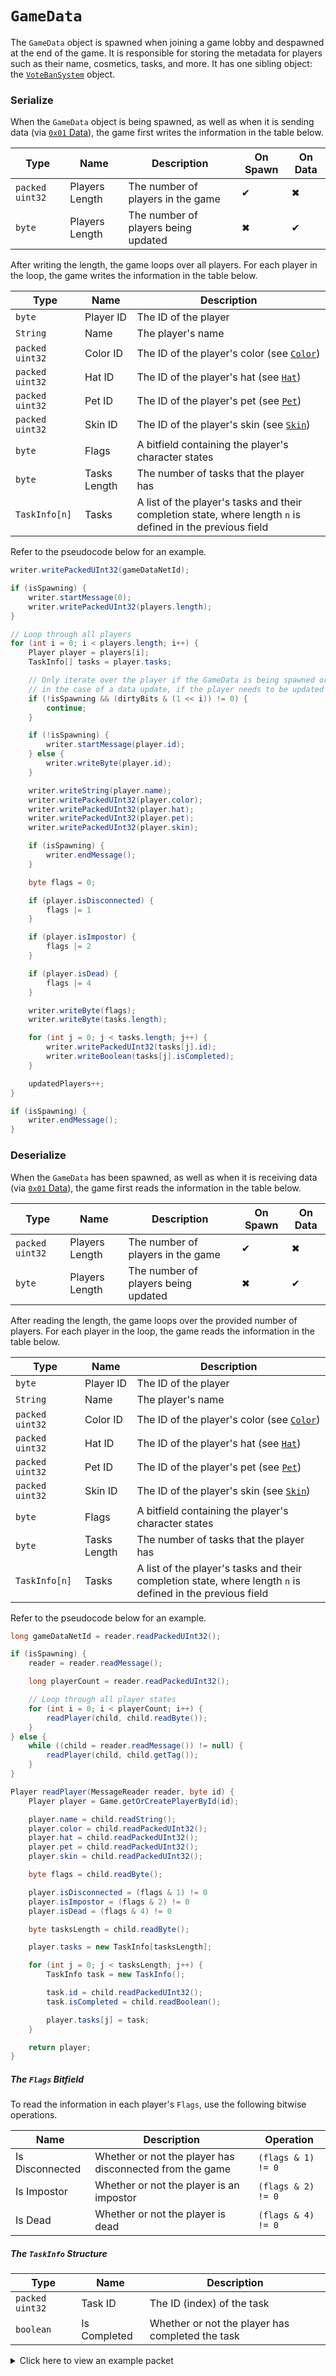 # `GameData`

The `GameData` object is spawned when joining a game lobby and despawned at the end of the game. It is responsible for storing the metadata for players such as their name, cosmetics, tasks, and more. It has one sibling object: the [`VoteBanSystem`](08_votebansystem.md) object.

### Serialize

When the `GameData` object is being spawned, as well as when it is sending data (via [`0x01` Data](../03_gamedata_and_gamedatato_message_types/01_data.md)), the game first writes the information in the table below.

| Type | Name | Description | On Spawn | On Data |
| --- | --- | --- | --- | --- |
| `packed uint32` | Players Length | The number of players in the game | &#x2714; | &#x2716; |
| `byte` | Players Length | The number of players being updated | &#x2716; | &#x2714; |

After writing the length, the game loops over all players. For each player in the loop, the game writes the information in the table below.

| Type | Name | Description |
| --- | --- | --- |
| `byte` | Player ID | The ID of the player |
| `String` | Name | The player's name |
| `packed uint32` | Color ID | The ID of the player's color (see [`Color`](../01_packet_structure/06_enums.md#color)) |
| `packed uint32` | Hat ID | The ID of the player's hat (see [`Hat`](../01_packet_structure/06_enums.md#hat)) |
| `packed uint32` | Pet ID | The ID of the player's pet (see [`Pet`](../01_packet_structure/06_enums.md#pet)) |
| `packed uint32` | Skin ID | The ID of the player's skin (see [`Skin`](../01_packet_structure/06_enums.md#skin)) |
| `byte` | Flags | A bitfield containing the player's character states |
| `byte` | Tasks Length | The number of tasks that the player has |
| `TaskInfo[n]` | Tasks | A list of the player's tasks and their completion state, where length `n` is defined in the previous field |

Refer to the pseudocode below for an example.

```java
writer.writePackedUInt32(gameDataNetId);

if (isSpawning) {
    writer.startMessage(0);
    writer.writePackedUInt32(players.length);
}

// Loop through all players
for (int i = 0; i < players.length; i++) {
    Player player = players[i];
    TaskInfo[] tasks = player.tasks;

    // Only iterate over the player if the GameData is being spawned or,
    // in the case of a data update, if the player needs to be updated
    if (!isSpawning && (dirtyBits & (1 << i)) != 0) {
        continue;
    }

    if (!isSpawning) {
        writer.startMessage(player.id);
    } else {
        writer.writeByte(player.id);
    }

    writer.writeString(player.name);
    writer.writePackedUInt32(player.color);
    writer.writePackedUInt32(player.hat);
    writer.writePackedUInt32(player.pet);
    writer.writePackedUInt32(player.skin);

    if (isSpawning) {
        writer.endMessage();
    }

    byte flags = 0;

    if (player.isDisconnected) {
        flags |= 1
    }

    if (player.isImpostor) {
        flags |= 2
    }

    if (player.isDead) {
        flags |= 4
    }

    writer.writeByte(flags);
    writer.writeByte(tasks.length);

    for (int j = 0; j < tasks.length; j++) {
        writer.writePackedUInt32(tasks[j].id);
        writer.writeBoolean(tasks[j].isCompleted);
    }

    updatedPlayers++;
}

if (isSpawning) {
    writer.endMessage();
}
```

### Deserialize

When the `GameData` has been spawned, as well as when it is receiving data (via [`0x01` Data](../03_gamedata_and_gamedatato_message_types/01_data.md)), the game first reads the information in the table below.

| Type | Name | Description | On Spawn | On Data |
| --- | --- | --- | --- | --- |
| `packed uint32` | Players Length | The number of players in the game | &#x2714; | &#x2716; |
| `byte` | Players Length | The number of players being updated | &#x2716; | &#x2714; |

After reading the length, the game loops over the provided number of players. For each player in the loop, the game reads the information in the table below.

| Type | Name | Description |
| --- | --- | --- |
| `byte` | Player ID | The ID of the player |
| `String` | Name | The player's name |
| `packed uint32` | Color ID | The ID of the player's color (see [`Color`](../01_packet_structure/06_enums.md#color)) |
| `packed uint32` | Hat ID | The ID of the player's hat (see [`Hat`](../01_packet_structure/06_enums.md#hat)) |
| `packed uint32` | Pet ID | The ID of the player's pet (see [`Pet`](../01_packet_structure/06_enums.md#pet)) |
| `packed uint32` | Skin ID | The ID of the player's skin (see [`Skin`](../01_packet_structure/06_enums.md#skin)) |
| `byte` | Flags | A bitfield containing the player's character states |
| `byte` | Tasks Length | The number of tasks that the player has |
| `TaskInfo[n]` | Tasks | A list of the player's tasks and their completion state, where length `n` is defined in the previous field |

Refer to the pseudocode below for an example.

```java
long gameDataNetId = reader.readPackedUInt32();

if (isSpawning) {
    reader = reader.readMessage();

    long playerCount = reader.readPackedUInt32();

    // Loop through all player states
    for (int i = 0; i < playerCount; i++) {
        readPlayer(child, child.readByte());
    }
} else {
    while ((child = reader.readMessage()) != null) {
        readPlayer(child, child.getTag());
    }
}

Player readPlayer(MessageReader reader, byte id) {
    Player player = Game.getOrCreatePlayerById(id);

    player.name = child.readString();
    player.color = child.readPackedUInt32();
    player.hat = child.readPackedUInt32();
    player.pet = child.readPackedUInt32();
    player.skin = child.readPackedUInt32();

    byte flags = child.readByte();

    player.isDisconnected = (flags & 1) != 0
    player.isImpostor = (flags & 2) != 0
    player.isDead = (flags & 4) != 0

    byte tasksLength = child.readByte();

    player.tasks = new TaskInfo[tasksLength];

    for (int j = 0; j < tasksLength; j++) {
        TaskInfo task = new TaskInfo();

        task.id = child.readPackedUInt32();
        task.isCompleted = child.readBoolean();

        player.tasks[j] = task;
    }

    return player;
}
```

##### The `Flags` Bitfield

To read the information in each player's `Flags`, use the following bitwise operations.

| Name | Description | Operation |
| --- | --- | --- |
| Is Disconnected | Whether or not the player has disconnected from the game | `(flags & 1) != 0` |
| Is Impostor | Whether or not the player is an impostor | `(flags & 2) != 0` |
| Is Dead | Whether or not the player is dead | `(flags & 4) != 0` |

##### The `TaskInfo` Structure

| Type | Name | Description |
| --- | --- | --- |
| `packed uint32` | Task ID | The ID (index) of the task |
| `boolean` | Is Completed | Whether or not the player has completed the task |

<details>
    <summary>Click here to view an example packet</summary>

---

> Previous section: [`LobbyBehaviour`](02_lobbybehaviour.md)<br>
> Next section: [`PlayerControl`](04_playercontrol.md)
